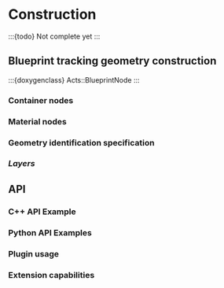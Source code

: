 # Construction

:::{todo}
Not complete yet
:::

## Blueprint tracking geometry construction

:::{doxygenclass} Acts::BlueprintNode
:::

### Container nodes

### Material nodes

### Geometry identification specification

### *Layers*

## API

### C++ API Example

### Python API Examples

### Plugin usage

### Extension capabilities
